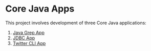 # Core Java Apps
This project involves development of three Core Java applications:
1. [Java Grep App](./grep)
2. [JDBC App](./jdbc)
3. [Twitter CLI App](./twitter)
